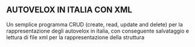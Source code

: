 ## AUTOVELOX IN ITALIA CON XML
Un semplice programma CRUD (create, read, update and delete) per la rappresentazione degli autovelox in italia, con conseguente salvataggio e lettura di file xml per la rappresentazione della struttura
